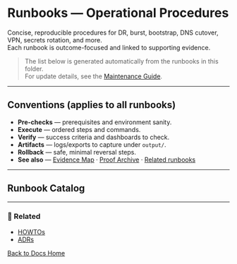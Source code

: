 # Runbooks — Operational Procedures

Concise, reproducible procedures for DR, burst, bootstrap, DNS cutover, VPN, secrets rotation, and more.  
Each runbook is outcome-focused and linked to supporting evidence.

> The list below is generated automatically from the runbooks in this folder.  
> For update details, see the [Maintenance Guide](../maintenance.md#runbooks-index-generation).

---

## Conventions (applies to all runbooks)
- **Pre-checks** — prerequisites and environment sanity.
- **Execute** — ordered steps and commands.
- **Verify** — success criteria and dashboards to check.
- **Artifacts** — logs/exports to capture under `output/`.
- **Rollback** — safe, minimal reversal steps.
- **See also** — [Evidence Map](../evidence_map.md) · [Proof Archive](../proof/README.md) · [Related runbooks](./by-category/)

---

## Runbook Catalog

<!-- RUNBOOKS:INDEX START -->
<!-- Populated by generator -->
<!-- RUNBOOKS:INDEX END -->

---

### 📂 Related
- [HOWTOs](../howto/README.md)
- [ADRs](../adr/README.md)

[Back to Docs Home](../README.md)
